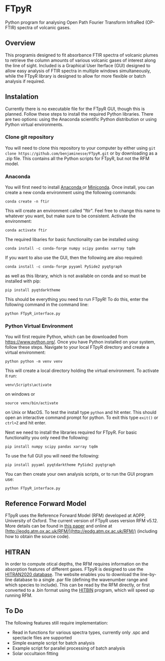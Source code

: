 # FTpyR

Python program for analysing Open Path Fourier Transform InfraRed (OP-FTIR) spectra of volcanic gases.

## Overview

This programis designed to fit absorbance FTIR spectra of volcanic plumes to retrieve the column amounts of various volcanic gases of interest along the line of sight. Included is a Graphical User Iterface (GUI) designed to allow easy analysis of FTIR spectra in multiple windows simultaneously, while the FTpyR library is designed to allow for more flexible or batch analysis if required.

## Instalation

Currently there is no executable file for the FTpyR GUI, though this is planned. Follow these steps to install the required Python libraries. There are two options: using the Anaconda scientific Python distribution or using Python virtual environments.

### Clone git repository

You will need to clone this repository to your computer by either using `git clone https://github.com/benjaminesse/FTpyR.git` or by downloading as a .zip file. This contains all the Python scripts for FTpyR, but not the RFM model.

### Anaconda

You will first need to install [Anaconda ](https://www.anaconda.com/download)or [Miniconda](https://docs.conda.io/projects/miniconda/en/latest/). Once install, you can create a new conda environment using the following commands:

```
conda create -n ftir
```

This will create an environment called "ftir". Feel free to change this name to whatever you want, but make sure to be consistent. Activate the environment:

```
conda activate ftir
```

The required libaries for basic functionality can be installed using:

```
conda install -c conda-forge numpy scipy pandas xarray tqdm
```

If you want to also use the GUI, then the following are also required:

```
conda install -c conda-forge pyyaml PySide2 pyqtgraph
```

as well as this library, which is not available on conda and so must be installed with pip:

```
pip install pyqtdarktheme
```

This should be everything you need to run FTpyR! To do this, enter the following command in the command line:

```
python FTpyR_interface.py
```

### Python Virtual Environment

You will first require Python, which can be downloaded from https://www.python.org/. Once you have Python installed on your system, follow these steps. Navigate to your local FTpyR directory and create a virtual environment:

```
python python -m venv venv
```

This will create a local directory holding the virtual environment. To activate it run:

```
venv\Scripts\activate
```

on windows or

```
source venv/bin/activate
```

on Unix or MacOS. To test the install type `python` and hit enter. This should open an interactive command prompt for python. To exit this type `exit()` or `ctrl+Z` and hit enter.

Next we need to install the libraries required for FTpyR. For basic functionality you only need the following:

```
pip install numpy scipy pandas xarray tqdm
```

To use the full GUI you will need the following:

```
pip install pyyaml pyqtdarktheme PySide2 pyqtgraph
```

You can then create your own analysis scripts, or to run the GUI program use:

```
python FTpyR_interface.py
```

## Reference Forward Model

FTpyR uses the Reference Forward Model (RFM) developed at AOPP, University of Oxford. The current version of FTpyR uses version RFM v5.12. More details can be found in [this paper](https://doi.org/10.1016/j.jqsrt.2016.06.018) and online at [http://eodg.atm.ox.ac.uk/RFM/](http://eodg.atm.ox.ac.uk/RFM/) (including how to obtain the source code).

## HITRAN

In order to compute otical depths, the RFM requires information on the absorption features of different gases. FTpyR is designed to use the [HITRAN2020 database](https://hitran.org/). The website enables you to download the line-by-line database to a single .par file (defining the wavenumber range and which species to include). This can be read by the RFM directly, or first converted to a .bin format using the [HITBIN](http://eodg.atm.ox.ac.uk/RFM/hitbin.html) program, which will speed up running RFM.

## To Do

The following features still require implementation:

- Read in functions for various spectra types, currently only .spc and spectacle files are supported
- Simple example script for batch analysis
- Example script for parallel processing of batch analysis
- Solar occultaion fitting

